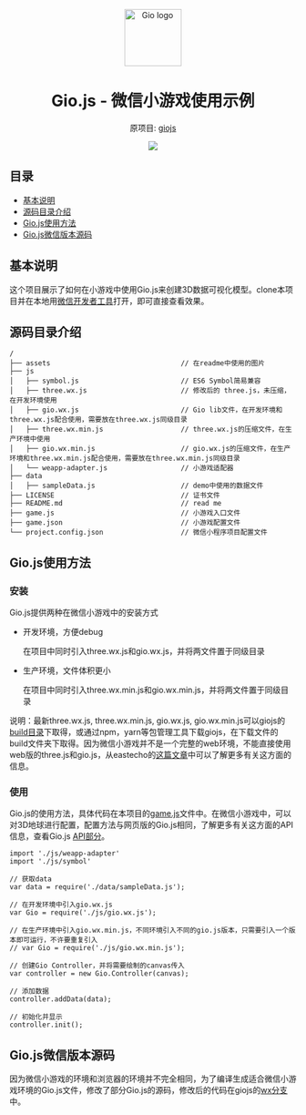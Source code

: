 <p align="center"><a href="https://giojs.org" target="_blank"><img width="100" src="https://raw.githack.com/syt123450/giojs-wechat-minigame-demo/master/assets/logo.png" alt="Gio logo"></a></p>

<h1 align="center">Gio.js - 微信小游戏使用示例</h1>
<p align="center">原项目: <a href="https://github.com/syt123450/giojs">giojs</a></p>

<!-- [START screenshot] -->
<p align="center">
  <img src="https://raw.githack.com/syt123450/giojs-wechat-minigame-demo/master/assets/gio_wechat.gif"/>
</p>
<!-- [END screenshot] -->

## 目录

- [基本说明](#basic)
- [源码目录介绍](#source)
- [Gio.js使用方法](#usage)
- [Gio.js微信版本源码](#gio-source)

## <div id="basic">基本说明</div>

这个项目展示了如何在小游戏中使用Gio.js来创建3D数据可视化模型。clone本项目并在本地用[微信开发者工具](https://developers.weixin.qq.com/minigame/dev/devtools/devtools.html)打开，即可直接查看效果。

## <div id="source">源码目录介绍</div>
```
/
├── assets                                // 在readme中使用的图片
├── js
│   ├── symbol.js                         // ES6 Symbol简易兼容
│   ├── three.wx.js                       // 修改后的 three.js，未压缩，在开发环境使用
│   ├── gio.wx.js                         // Gio lib文件，在开发环境和three.wx.js配合使用，需要放在three.wx.js同级目录
│   ├── three.wx.min.js                   // three.wx.js的压缩文件，在生产环境中使用
│   ├── gio.wx.min.js                     // gio.wx.js的压缩文件，在生产环境和three.wx.min.js配合使用，需要放在three.wx.min.js同级目录
│   └── weapp-adapter.js                  // 小游戏适配器
├── data                                  
│   ├── sampleData.js                     // demo中使用的数据文件
├── LICENSE                               // 证书文件
├── README.md                             // read me
├── game.js                               // 小游戏入口文件
├── game.json                             // 小游戏配置文件
└── project.config.json                   // 微信小程序项目配置文件
```

## <div id="usage">Gio.js使用方法</div>

### 安装

Gio.js提供两种在微信小游戏中的安装方式

- 开发环境，方便debug

    在项目中同时引入three.wx.js和gio.wx.js，并将两文件置于同级目录

- 生产环境，文件体积更小

    在项目中同时引入three.wx.min.js和gio.wx.min.js，并将两文件置于同级目录

说明：最新three.wx.js, three.wx.min.js, gio.wx.js, gio.wx.min.js可以giojs的[build目录](https://github.com/syt123450/giojs/tree/master/build)下取得，或通过npm，yarn等包管理工具下载giojs，在下载文件的build文件夹下取得。因为微信小游戏并不是一个完整的web环境，不能直接使用web版的three.js和gio.js，从eastecho的[这篇文章](https://www.indienova.com/indie-game-development/run-threejs-on-wechat-game-platform/)中可以了解更多有关这方面的信息。

### 使用

Gio.js的使用方法，具体代码在本项目的[game.js](https://github.com/syt123450/giojs-wechat-minigame-demo/blob/master/game.js)文件中。在微信小游戏中，可以对3D地球进行配置，配置方法与网页版的Gio.js相同，了解更多有关这方面的API信息，查看Gio.js [API部分](https://github.com/syt123450/giojs#api-list)。

```
import './js/weapp-adapter'
import './js/symbol'

// 获取data
var data = require('./data/sampleData.js');

// 在开发环境中引入gio.wx.js
var Gio = require('./js/gio.wx.js');

// 在生产环境中引入gio.wx.min.js，不同环境引入不同的gio.js版本，只需要引入一个版本即可运行，不许要重复引入
// var Gio = require('./js/gio.wx.min.js');

// 创建Gio Controller，并将需要绘制的canvas传入
var controller = new Gio.Controller(canvas);

// 添加数据
controller.addData(data);

// 初始化并显示
controller.init();
```

## <div id="gio-source">Gio.js微信版本源码</div>

因为微信小游戏的环境和浏览器的环境并不完全相同，为了编译生成适合微信小游戏环境的Gio.js文件，修改了部分Gio.js的源码，修改后的代码在giojs的[wx分支](https://github.com/syt123450/giojs/tree/wx)中。
